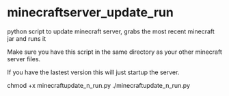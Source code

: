 # minecraftserver_update_run
python script to update minecraft server, grabs the most recent minecraft jar and runs it

Make sure you have this script in the same directory as your other minecraft server files.

If you have the lastest version this will just startup the server.

chmod +x minecraftupdate_n_run.py
./minecraftupdate_n_run.py
